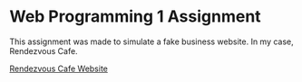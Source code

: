 # Web Programming 1 Assignment

This assignment was made to simulate a fake business website. In my case, Rendezvous Cafe.

[Rendezvous Cafe Website](https:/jeannetandoc.github.io/Website/)
